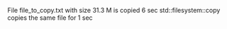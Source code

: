 File file_to_copy.txt with size 31.3 M is copied 6 sec
std::filesystem::copy copies the same file for 1 sec
